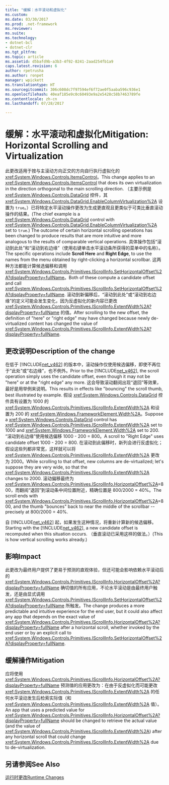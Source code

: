 ```yaml
---
title: "缓解：水平滚动和虚拟化"
ms.custom: 
ms.date: 03/30/2017
ms.prod: .net-framework
ms.reviewer: 
ms.suite: 
ms.technology:
- dotnet-bcl
- dotnet-clr
ms.tgt_pltfrm: 
ms.topic: article
ms.assetid: d5bafd9b-a3b3-4f92-8241-2aad254fb1a9
caps.latest.revision: 6
author: rpetrusha
ms.author: ronpet
manager: wpickett
ms.translationtype: HT
ms.sourcegitcommit: 306c608dc7f97594ef6f72ae0f5aaba596c936e1
ms.openlocfilehash: 40eaf185e9c0c60493e9a2e5428c58b7463789fe
ms.contentlocale: zh-cn
ms.lasthandoff: 07/28/2017

---
```

# <a name="mitigation-horizontal-scrolling-and-virtualization"></a><span data-ttu-id="681a4-102">缓解：水平滚动和虚拟化</span><span class="sxs-lookup"><span data-stu-id="681a4-102">Mitigation: Horizontal Scrolling and Virtualization</span></span>
<span data-ttu-id="681a4-103">此更改适用于按与主滚动方向正交的方向自行执行虚拟化的 <xref:System.Windows.Controls.ItemsControl>。</span><span class="sxs-lookup"><span data-stu-id="681a4-103">This change applies to an <xref:System.Windows.Controls.ItemsControl> that does its own virtualization in the direction orthogonal to the main scrolling direction.</span></span> <span data-ttu-id="681a4-104">（主要示例是 <xref:System.Windows.Controls.DataGrid> 控件，其 <xref:System.Windows.Controls.DataGrid.EnableColumnVirtualization%2A> 设置为 `true`。）已将特定水平滚动操作更改为生成更直观且更类似于可类比垂直滚动操作的结果。</span><span class="sxs-lookup"><span data-stu-id="681a4-104">(The chief  example is a <xref:System.Windows.Controls.DataGrid> control with <xref:System.Windows.Controls.DataGrid.EnableColumnVirtualization%2A> set to `true`.)  The outcome of certain  horizontal scrolling operations has been changed to produce results that are more intuitive and more analogous to the results of comparable vertical operations.</span></span>  <span data-ttu-id="681a4-105">具体操作包括“滚动到此处”和“滚动到右边缘”（使用右键单击水平滚动条所获得的菜单中的名称）。</span><span class="sxs-lookup"><span data-stu-id="681a4-105">The specific operations include **Scroll Here** and **Right Edge**, to use the names from the menu obtained by right-clicking a horizontal scrollbar.</span></span>  <span data-ttu-id="681a4-106">这两种方法都能计算候选偏移和调用 <xref:System.Windows.Controls.Primitives.IScrollInfo.SetHorizontalOffset%2A?displayProperty=fullName>。</span><span class="sxs-lookup"><span data-stu-id="681a4-106">Both of these compute a  candidate offset and call <xref:System.Windows.Controls.Primitives.IScrollInfo.SetHorizontalOffset%2A?displayProperty=fullName>.</span></span>  <span data-ttu-id="681a4-107">滚动到新偏移后，“滚动到此处”或“滚动到右边缘”的定义可能会发生变化，因为反虚拟化的新内容已更改 <xref:System.Windows.Controls.Primitives.IScrollInfo.ExtentWidth%2A?displayProperty=fullName> 的值。</span><span class="sxs-lookup"><span data-stu-id="681a4-107">After scrolling to the new offset, the definition of "here" or "right edge" may have changed because newly de-virtualized content has changed the value of <xref:System.Windows.Controls.Primitives.IScrollInfo.ExtentWidth%2A?displayProperty=fullName>.</span></span>  
  
## <a name="description-of-the-change"></a><span data-ttu-id="681a4-108">更改说明</span><span class="sxs-lookup"><span data-stu-id="681a4-108">Description of the change</span></span>  
 <span data-ttu-id="681a4-109">在低于 [!INCLUDE[net_v462](../../../includes/net-v462-md.md)] 的版本中，滚动操作仅使用候选偏移，即使不再位于“此处”或“右边缘”，也不例外。</span><span class="sxs-lookup"><span data-stu-id="681a4-109">Prior to the [!INCLUDE[net_v462](../../../includes/net-v462-md.md)], the scroll operation simply uses the candidate offset, even though it may not be "here" or at the "right edge" any more.</span></span>  <span data-ttu-id="681a4-110">这会导致滚动翻阅出现“退回”等效果，最好是用举例来说明。</span><span class="sxs-lookup"><span data-stu-id="681a4-110">This results in effects like "bouncing" the scroll thumb, best illustrated by example.</span></span>  <span data-ttu-id="681a4-111">假设 <xref:System.Windows.Controls.DataGrid> 控件具有设置为 1000 的 <xref:System.Windows.Controls.Primitives.IScrollInfo.ExtentWidth%2A> 和设置为 200 的 <xref:System.Windows.FrameworkElement.Width%2A>。</span><span class="sxs-lookup"><span data-stu-id="681a4-111">Suppose a <xref:System.Windows.Controls.DataGrid> control has <xref:System.Windows.Controls.Primitives.IScrollInfo.ExtentWidth%2A> set to 1000 and <xref:System.Windows.FrameworkElement.Width%2A> set to 200.</span></span>  <span data-ttu-id="681a4-112">“滚动到右边缘”使用候选偏移 1000 - 200 = 800。</span><span class="sxs-lookup"><span data-stu-id="681a4-112">A scroll to "Right Edge" uses candidate offset  1000 - 200 = 800.</span></span>  <span data-ttu-id="681a4-113">在滚动到此偏移时，新列会进行反虚拟化；假设这些列都非常宽，这样就可以将 <xref:System.Windows.Controls.Primitives.IScrollInfo.ExtentWidth%2A> 更改为 2000。</span><span class="sxs-lookup"><span data-stu-id="681a4-113">While scrolling to that offset, new columns are de-virtualized; let's suppose they are very wide, so that the <xref:System.Windows.Controls.Primitives.IScrollInfo.ExtentWidth%2A> changes to 2000.</span></span>  <span data-ttu-id="681a4-114">滚动偏移最终为 <xref:System.Windows.Controls.Primitives.IScrollInfo.HorizontalOffset%2A>=800，而翻阅“退回”到滚动条中间位置附近，精确位置是 800/2000 = 40%。</span><span class="sxs-lookup"><span data-stu-id="681a4-114">The scroll ends with <xref:System.Windows.Controls.Primitives.IScrollInfo.HorizontalOffset%2A>=800, and the thumb "bounces" back to near the middle of the scrollbar -- precisely at 800/2000 = 40%.</span></span>  
  
 <span data-ttu-id="681a4-115">自 [!INCLUDE[net_v462](../../../includes/net-v462-md.md)] 起，如果发生这种情况，将重新计算新的候选偏移。</span><span class="sxs-lookup"><span data-stu-id="681a4-115">Starting with the [!INCLUDE[net_v462](../../../includes/net-v462-md.md)], a new candidate offset is recomputed when this situation occurs.</span></span> <span data-ttu-id="681a4-116">（垂直滚动已采用这样的做法。）</span><span class="sxs-lookup"><span data-stu-id="681a4-116">(This is how vertical scrolling works already.)</span></span>  
  
## <a name="impact"></a><span data-ttu-id="681a4-117">影响</span><span class="sxs-lookup"><span data-stu-id="681a4-117">Impact</span></span>  
 <span data-ttu-id="681a4-118">此更改为最终用户提供了更易于预测的直观体验，但还可能会影响依赖水平滚动后的 <xref:System.Windows.Controls.Primitives.IScrollInfo.HorizontalOffset%2A?displayProperty=fullName> 确切值的所有应用，不论水平滚动是由最终用户触发，还是由显式调用 <xref:System.Windows.Controls.Primitives.IScrollInfo.SetHorizontalOffset%2A?displayProperty=fullName> 所触发。</span><span class="sxs-lookup"><span data-stu-id="681a4-118">The change produces a more predictable and intuitive experience for the end user, but it could also affect any app that depends on the exact value of <xref:System.Windows.Controls.Primitives.IScrollInfo.HorizontalOffset%2A?displayProperty=fullName> after a horizontal scroll, whether invoked by the end user or by an explicit call to <xref:System.Windows.Controls.Primitives.IScrollInfo.SetHorizontalOffset%2A?displayProperty=fullName>.</span></span>  
  
## <a name="mitigation"></a><span data-ttu-id="681a4-119">缓解操作</span><span class="sxs-lookup"><span data-stu-id="681a4-119">Mitigation</span></span>  
 <span data-ttu-id="681a4-120">应将使用 <xref:System.Windows.Controls.Primitives.IScrollInfo.HorizontalOffset%2A?displayProperty=fullName> 预测值的应用更改为：在由于反虚拟化而可能更改 <xref:System.Windows.Controls.Primitives.IScrollInfo.ExtentWidth%2A> 的任何水平滚动发生后检索实际值（和 <xref:System.Windows.Controls.Primitives.IScrollInfo.ExtentWidth%2A> 值）。</span><span class="sxs-lookup"><span data-stu-id="681a4-120">An app that uses a predicted value for <xref:System.Windows.Controls.Primitives.IScrollInfo.HorizontalOffset%2A?displayProperty=fullName> should be changed to retrieve the actual value (and the value of <xref:System.Windows.Controls.Primitives.IScrollInfo.ExtentWidth%2A>) after any horizontal scroll that could change <xref:System.Windows.Controls.Primitives.IScrollInfo.ExtentWidth%2A> due to de-virtualization.</span></span>  
  
## <a name="see-also"></a><span data-ttu-id="681a4-121">另请参阅</span><span class="sxs-lookup"><span data-stu-id="681a4-121">See Also</span></span>  
 [<span data-ttu-id="681a4-122">运行时更改</span><span class="sxs-lookup"><span data-stu-id="681a4-122">Runtime Changes</span></span>](../../../docs/framework/migration-guide/runtime-changes-in-the-net-framework-4-6-2.md)

